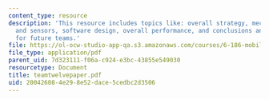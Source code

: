 ```yaml
---
content_type: resource
description: 'This resource includes topics like: overall strategy, mechanical design
  and sensors, software design, overall performance, and conclusions and suggestions
  for future teams.'
file: https://ol-ocw-studio-app-qa.s3.amazonaws.com/courses/6-186-mobile-autonomous-systems-laboratory-january-iap-2005/200426084e298e52dace5cedbc2d3506_teamtwelvepaper.pdf
file_type: application/pdf
parent_uid: 7d323111-f06a-c924-e3bc-43855e549030
resourcetype: Document
title: teamtwelvepaper.pdf
uid: 20042608-4e29-8e52-dace-5cedbc2d3506
---
```

